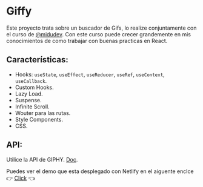 # Giffy

Este proyecto trata sobre un buscador de Gifs, lo realize conjuntamente con el curso de [@midudev](https://github.com/midudev). Con este curso puede crecer grandemente en mis conocimientos de como trabajar con buenas practicas en React. 

## Características:

- Hooks: `useState`, `useEffect`, `useReducer`, `useRef`, `useContext`, `useCallback`.
- Custom Hooks.
- Lazy Load. 
- Suspense.
- Infinite Scroll.
- Wouter para las rutas.
- Style Components.
- CSS.

## API:

Utilice la API de GIPHY. [Doc](https://developers.giphy.com/docs/api/endpoint/).

Puedes ver el demo que esta desplegado con Netlify en el aiguente enclce 👉 [Click](https://giffy-elian.netlify.app/) 👈
